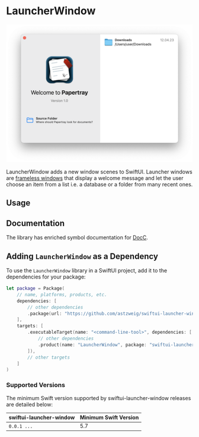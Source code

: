 # LauncherWindow
![Launcher window on macOS](Examples/Launcher-Window.png)

LauncherWindow adds a new window scenes to SwiftUI. Launcher windows are
[frameless windows] that display a welcome message and let the user choose
an item from a list i.e. a database or a folder from many recent ones.

[frameless windows]: /astzweig/swiftui-frameless-window#framelesswindow

## Usage

## Documentation
The library has enriched symbol documentation for [DocC].

[DocC]: https://www.swift.org/documentation/docc/documenting-a-swift-framework-or-package

## Adding `LauncherWindow` as a Dependency

To use the `LauncherWindow` library in a SwiftUI project, 
add it to the dependencies for your package:

```swift
let package = Package(
    // name, platforms, products, etc.
    dependencies: [
        // other dependencies
        .package(url: "https://github.com/astzweig/swiftui-launcher-window", from: "0.0.1"),
    ],
    targets: [
        .executableTarget(name: "<command-line-tool>", dependencies: [
            // other dependencies
            .product(name: "LauncherWindow", package: "swiftui-launcher-window"),
        ]),
        // other targets
    ]
)
```

### Supported Versions

The minimum Swift version supported by swiftui-launcher-window releases are detailed below:

swiftui-launcher-window   | Minimum Swift Version
---------------------------|----------------------
`0.0.1 ...`                | 5.7
